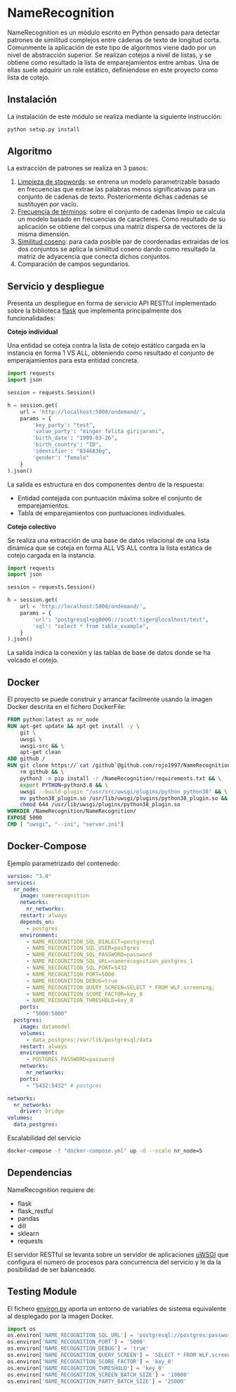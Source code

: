 # NameRecognition

NameRecognition es un módulo escrito en Python pensado para detectar patrones de similitud complejos entre cádenas de texto de longitud corta. Comunmente la aplicación de este tipo de algoritmos viene dado por un nivel de abstracción superior. Se realizan cotejos a nivel de listas, y se obtiene como resultado la lista de emparejamientos entre ambas. Una de ellas suele adquirir un role estático, definiendose en este proyecto como lista de cotejo.

## Instalación
La instalación de este módulo se realiza mediante la siguiente instrucción:
```bash
python setup.py install
```

## Algoritmo
La extracción de patrones se realiza en 3 pasos:
1) [Limpieza de stopwords](https://scikit-learn.org/stable/modules/generated/sklearn.feature_extraction.text.CountVectorizer.html): se entrena un modelo parametrizable basado en frecuencias que extrae las palabras menos significativas para un conjunto de cadenas de texto. Posteriormente dichas cadenas se sustituyen por vacío.
2) [Frecuencia de términos](https://scikit-learn.org/stable/modules/generated/sklearn.feature_extraction.text.CountVectorizer.html): sobre el conjunto de cadenas limpio se calcula un modelo basado en frecuencias de caracteres. Como resultado de su aplicación se obtiene del corpus una matriz dispersa de vectores de la misma dimensión.
3) [Similitud coseno](https://scikit-learn.org/stable/modules/generated/sklearn.metrics.pairwise.cosine_similarity.html#sklearn.metrics.pairwise.cosine_similarity): para cada posible par de coordenadas extraidas de los dos conjuntos se aplica la similitud coseno dando como resultado la matriz de adyacencia que conecta dichos conjuntos.
4) Comparación de campos segundarios.

## Servicio y despliegue
Presenta un despliegue en forma de servicio API RESTful implementado sobre la biblioteca [flask](https://flask.palletsprojects.com/en/1.1.x/) que implementa principalmente dos funcionalidades:

**Cotejo individual**

Una entidad se coteja contra la lista de cotejo estático cargada en la instancia en forma 1 VS ALL, obteniendo como resultado el conjunto de emperajamientos para esta entidad concreta.

```python
import requests
import json

session = requests.Session()

h = session.get(
    url = 'http://localhost:5000/ondemand/',
    params = {
        'key_party': "test",
        'value_party': "minger felita girijarani",
        'birth_date': "1999-03-26",
        'birth_country': "ID",
        'identifier': "8346836g",
        'gender': "female"
    }
).json()
```

La salida es estructura en dos componentes dentro de la respuesta:
* Entidad contejada con puntuación máxima sobre el conjunto de emparejamientos.
* Tabla de emparejamientos con puntuaciones individuales.

**Cotejo colectivo**

Se realiza una extracción de una base de datos relacional de una lista dinámica que se coteja en forma ALL VS ALL contra la lista estática de cotejo cargada en la instancia.

```python
import requests
import json

session = requests.Session()

h = session.get(
    url = 'http://localhost:5000/ondemand/',
    params = {
        'url': "postgresql+pg8000://scott:tiger@localhost/test",
        'sql': "select * from table_example",
    }
).json()
```
La salida indica la conexión y las tablas de base de datos donde se ha volcado el cotejo.

## Docker
El proyecto se puede construir y arrancar facilmente usando la imagen Docker descrita en el fichero DockerFile:
```dockerfile
FROM python:latest as nr_node
RUN apt-get update && apt-get install -y \
    git \
    uwsgi \
    uwsgi-src && \
    apt-get clean
ADD github /
RUN git clone https://`cat /github`@github.com/rojo1997/NameRecognition && \
    rm github && \
    python3 -m pip install -r /NameRecognition/requirements.txt && \
    export PYTHON=python3.8 && \
    uwsgi --build-plugin "/usr/src/uwsgi/plugins/python python38" && \
    mv python38_plugin.so /usr/lib/uwsgi/plugins/python38_plugin.so && \
    chmod 644 /usr/lib/uwsgi/plugins/python38_plugin.so
WORKDIR /NameRecognition/NameRecognition/
EXPOSE 5000
CMD [ "uwsgi", "--ini", "server.ini"]
```

## Docker-Compose

Ejemplo parametrizado del contenedo:
```yml
version: "3.8"
services:
  nr_node:
    image: namerecognition
    networks:
      nr_networks:
    restart: always
    depends_on:
      - postgres
    environment: 
      - NAME_RECOGNITION_SQL_DIALECT=postgresql
      - NAME_RECOGNITION_SQL_USER=postgres
      - NAME_RECOGNITION_SQL_PASSWORD=password
      - NAME_RECOGNITION_SQL_URL=namerecognition_postgres_1
      - NAME_RECOGNITION_SQL_PORT=5432
      - NAME_RECOGNITION_PORT=5000
      - NAME_RECOGNITION_DEBUG=true
      - NAME_RECOGNITION_QUERY_SCREEN=SELECT * FROM WLF.screening;
      - NAME_RECOGNITION_SCORE_FACTOR=key_0
      - NAME_RECOGNITION_THRESHOLD=key_0
    ports:
      - "5000:5000"
  postgres:
    image: datamodel
    volumes: 
      - data_postgres:/var/lib/postgresql/data
    restart: always
    environment: 
      - POSTGRES_PASSWORD=password
    networks:
      nr_networks:
    ports:
      - "5432:5432" # postgres

networks:
  nr_networks:
    driver: bridge
volumes: 
  data_postgres:
```

Escalabilidad del servicio
```bash
docker-compose -f "docker-compose.yml" up -d --scale nr_node=5
```

## Dependencias
NameRecognition requiere de:
* flask
* flask_restful
* pandas
* dill
* sklearn
* requests

El servidor RESTful se levanta sobre un servidor de aplicaciones [uWSGI](https://uwsgi-docs.readthedocs.io/en/latest/) que configura el número de procesos para concurrencia del servicio y le da la posibilidad de ser balanceado.

## Testing Module

El fichero [environ.py](https://github.com/rojo1997/NameRecognition/blob/master/NameRecognition/environ.py) aporta 
un entorno de variables de sistema equivalente al desplegado por la imagen Docker.

```python
import os
os.environ['NAME_RECOGNITION_SQL_URL'] = 'postgresql://postgres:password@localhost:5432'
os.environ['NAME_RECOGNITION_PORT'] = '5000'
os.environ['NAME_RECOGNITION_DEBUG'] = 'true'
os.environ['NAME_RECOGNITION_QUERY_SCREEN'] = 'SELECT * FROM WLF.screening LIMIT 100000;'
os.environ['NAME_RECOGNITION_SCORE_FACTOR'] = 'key_0'
os.environ['NAME_RECOGNITION_THRESHOLD'] = 'key_0'
os.environ['NAME_RECOGNITION_SCREEN_BATCH_SIZE'] = '10000'
os.environ['NAME_RECOGNITION_PARTY_BATCH_SIZE'] = '25000'
```
